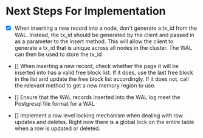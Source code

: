 #   Next Steps For Implementation

- [X] When inserting a new record into a node, don't generate a tx_id from the WAL. Instead, the tx_id should be generated by the client and passed in as a parameter to the insert method. This will allow the client to generate a tx_id that is unique across all nodes in the cluster. The WAL can then be used to store the tx_id

- [] When inserting a new record, check whether the page it will be inserted into has a valid free block list. If it does, use the last free block in the list and update the free block list accordingly. If it does not, call the relevant method to get a new memory region to use.

- [] Ensure that the WAL records inserted into the WAL log meet the Postgresql file format for a WAL

- [] Implement a row level locking mechanism when dealing with row updates and deletes. Right now there is a global lock on the entire table when a row is updated or deleted.